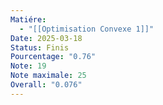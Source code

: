 ```yaml
---
Matiére:
  - "[[Optimisation Convexe 1]]"
Date: 2025-03-18
Status: Finis
Pourcentage: "0.76"
Note: 19
Note maximale: 25
Overall: "0.076"
---
```

